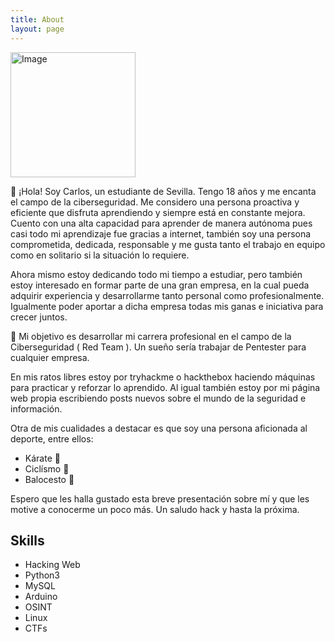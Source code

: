 ```yaml
---
title: About
layout: page
---
```

<!-- ![Profile Image]({% if site.external-image %}{{ site.picture }}{% else %}{{ site.url }}/{{ site.picture }}{% endif %}) -->
   <img class="selfie" src="https://cdn3.iconfinder.com/data/icons/developers-iconset/90/Developers_Colorai-04-256.png" alt="Image" style="width:200px;height:200px;" />
<p> 👋 ¡Hola! Soy Carlos, un estudiante de Sevilla. Tengo 18 años y me encanta el campo de la ciberseguridad.
	Me considero una persona proactiva y eficiente que disfruta aprendiendo y siempre está en constante mejora.
	Cuento con una alta capacidad para aprender de manera autónoma pues casi todo mi aprendizaje fue gracias a internet, también soy una persona comprometida,  	dedicada, responsable y me gusta tanto el trabajo en equipo como en solitario si la situación lo requiere. </p>
	
<p>Ahora mismo estoy dedicando todo mi tiempo a estudiar, pero también estoy interesado en formar parte de una gran empresa, en la cual pueda adquirir experiencia y desarrollarme tanto personal como profesionalmente. Igualmente poder aportar a dicha empresa todas mis ganas e iniciativa para crecer juntos.</p>

<p>🎯 Mi objetivo es desarrollar mi carrera profesional en el campo de la Ciberseguridad ( Red Team ). Un sueño sería trabajar de <n>Pentester</n> para cualquier empresa. </p>

<p> En mis ratos libres estoy por tryhackme o hackthebox haciendo máquinas para practicar y reforzar lo aprendido. Al igual también estoy por mi página web propia escribiendo posts nuevos sobre el mundo de la seguridad e información. </p>

<p> Otra de mis cualidades a destacar es que soy  una persona aficionada al deporte, entre ellos:
<ul class="Deportes">
	<li>Kárate 🥋</li>
	<li>Ciclísmo 🚴</li>
	<li>Balocesto 🏀</li>
</ul>
	<p>Espero que les halla gustado esta breve presentación sobre mí y que les motive a conocerme un poco más. Un saludo <n>hack</n> y hasta la próxima.</p>
	

<h2>Skills</h2>

<ul class="skill-list">
	<li>Hacking Web</li>
	<li>Python3</li>
	<li>MySQL</li>
	<li>Arduino</li>
	<li>OSINT</li>
	<li>Linux</li>
	<li>CTFs</li>
</ul>
